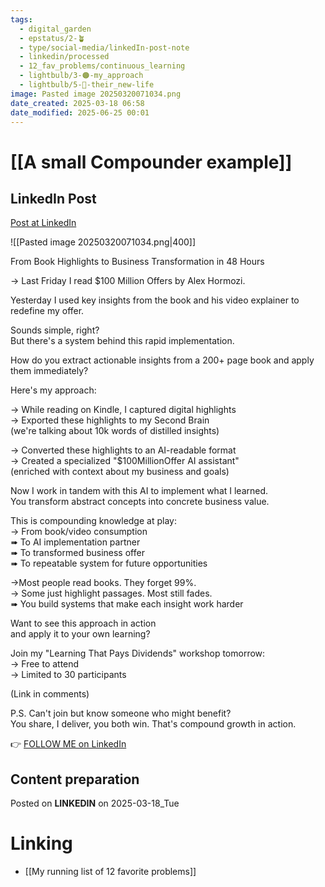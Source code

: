 ```yaml
---
tags:
  - digital_garden
  - epstatus/2-🪴
  - type/social-media/linkedIn-post-note
  - linkedin/processed
  - 12_fav_problems/continuous_learning
  - lightbulb/3-🟠-my_approach
  - lightbulb/5-🔵-their_new-life
image: Pasted image 20250320071034.png
date_created: 2025-03-18 06:58
date_modified: 2025-06-25 00:01
---
```

# [[A small Compounder example]]

## LinkedIn Post

[Post at LinkedIn](https://www.linkedin.com/posts/sebastiankamilli_from-book-highlights-to-business-transformation-activity-7307657038031912960-U4PA?utm_source=share&utm_medium=member_desktop&rcm=ACoAAA1M1pkBgWCYPhT45EpfLiHzViQqRWNCIv4)

![[Pasted image 20250320071034.png|400]]

From Book Highlights to Business Transformation in 48 Hours  
  
→ Last Friday I read $100 Million Offers by Alex Hormozi.  
  
Yesterday I used key insights from the book and his video explainer to redefine my offer.  
  
Sounds simple, right?  
But there's a system behind this rapid implementation.  
  
How do you extract actionable insights from a 200+ page book and apply them immediately?  
  
Here's my approach:  
  
→ While reading on Kindle, I captured digital highlights  
→ Exported these highlights to my Second Brain  
(we're talking about 10k words of distilled insights)  
  
→ Converted these highlights to an AI-readable format  
→ Created a specialized "$100MillionOffer AI assistant"  
(enriched with context about my business and goals)  
  
Now I work in tandem with this AI to implement what I learned.  
You transform abstract concepts into concrete business value.  
  
This is compounding knowledge at play:  
→ From book/video consumption  
➠ To AI implementation partner  
➠ To transformed business offer  
➠ To repeatable system for future opportunities  
  
→Most people read books. They forget 99%.  
→ Some just highlight passages. Most still fades.  
➠ You build systems that make each insight work harder  
  
Want to see this approach in action  
and apply it to your own learning?  
  
Join my "Learning That Pays Dividends" workshop tomorrow:  
→ Free to attend  
→ Limited to 30 participants  
  
(Link in comments)  
  
P.S. Can't join but know someone who might benefit?  
You share, I deliver, you both win. That's compound growth in action.

👉 [FOLLOW ME on LinkedIn](https://www.linkedin.com/comm/mynetwork/discovery-see-all?usecase=PEOPLE_FOLLOWS&followMember=sebastiankamilli)

## Content preparation

Posted on **LINKEDIN** on 2025-03-18_Tue

# Linking

+ [[My running list of 12 favorite problems]]